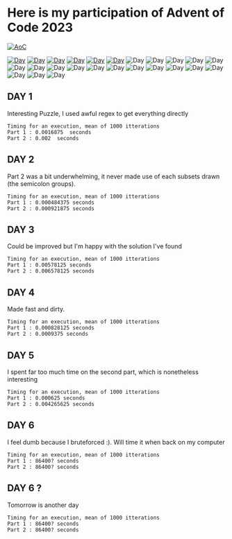 
# Here is my participation of Advent of Code 2023
[![AoC](https://badgen.net/badge/AoC/2023/blue)](https://adventofcode.com/2023)

[![Day](https://badgen.net/badge/01/%E2%98%85%E2%98%85/green)](Day1/Day1.py)
[![Day](https://badgen.net/badge/02/%E2%98%85%E2%98%85/green)](Day2/Day2.py)
[![Day](https://badgen.net/badge/03/%E2%98%85%E2%98%85/green)](Day3/Day3.py)
[![Day](https://badgen.net/badge/04/%E2%98%85%E2%98%85/green)](Day4/Day4.py)
[![Day](https://badgen.net/badge/05/%E2%98%85%E2%98%85/green)](Day5/Day5.py)
[![Day](https://badgen.net/badge/06/%E2%98%85%E2%98%85/green)](Day6/Day6.py)
![Day](https://badgen.net/badge/07/%E2%98%86%E2%98%86/gray)
![Day](https://badgen.net/badge/08/%E2%98%86%E2%98%86/gray)
![Day](https://badgen.net/badge/09/%E2%98%86%E2%98%86/gray)
![Day](https://badgen.net/badge/10/%E2%98%86%E2%98%86/gray)
![Day](https://badgen.net/badge/11/%E2%98%86%E2%98%86/gray)
![Day](https://badgen.net/badge/12/%E2%98%86%E2%98%86/gray)
![Day](https://badgen.net/badge/13/%E2%98%86%E2%98%86/gray)
![Day](https://badgen.net/badge/14/%E2%98%86%E2%98%86/gray)
![Day](https://badgen.net/badge/15/%E2%98%86%E2%98%86/gray)
![Day](https://badgen.net/badge/16/%E2%98%86%E2%98%86/gray)
![Day](https://badgen.net/badge/17/%E2%98%86%E2%98%86/gray)
![Day](https://badgen.net/badge/18/%E2%98%86%E2%98%86/gray)
![Day](https://badgen.net/badge/19/%E2%98%86%E2%98%86/gray)
![Day](https://badgen.net/badge/20/%E2%98%86%E2%98%86/gray)
![Day](https://badgen.net/badge/21/%E2%98%86%E2%98%86/gray)
![Day](https://badgen.net/badge/22/%E2%98%86%E2%98%86/gray)
![Day](https://badgen.net/badge/23/%E2%98%86%E2%98%86/gray)
![Day](https://badgen.net/badge/24/%E2%98%86%E2%98%86/gray)
![Day](https://badgen.net/badge/25/%E2%98%86%E2%98%86/gray)

## DAY 1
Interesting Puzzle, I used awful regex to get everything directly

```
Timing for an execution, mean of 1000 itterations
Part 1 : 0.0016875  seconds
Part 2 : 0.002  seconds
```
## DAY 2
Part 2 was a bit underwhelming, it never made use of each subsets drawn (the semicolon groups).
```
Timing for an execution, mean of 1000 itterations
Part 1 : 0.000484375 seconds
Part 2 : 0.000921875 seconds
```
## DAY 3
Could be improved but I'm happy with the solution I've found
```
Timing for an execution, mean of 1000 itterations
Part 1 : 0.00578125 seconds
Part 2 : 0.006578125 seconds
```
## DAY 4
Made fast and dirty.
```
Timing for an execution, mean of 1000 itterations
Part 1 : 0.000828125 seconds
Part 2 : 0.0009375 seconds
```
## DAY 5
I spent far too much time on the second part, which is nonetheless interesting
```
Timing for an execution, mean of 1000 itterations
Part 1 : 0.000625 seconds
Part 2 : 0.004265625 seconds
```
## DAY 6
I feel dumb because I bruteforced :). Will time it when back on my computer
```
Timing for an execution, mean of 1000 itterations
Part 1 : 86400? seconds
Part 2 : 86400? seconds
```
## DAY 6 ?
Tomorrow is another day
```
Timing for an execution, mean of 1000 itterations
Part 1 : 86400? seconds
Part 2 : 86400? seconds
```
